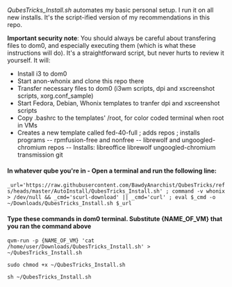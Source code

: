 *QubesTricks_Install.sh* automates my basic personal setup. I run it on all new installs. It's the script-ified version of my recommendations in this repo.

**Important security note**:  You should always be careful about transfering files to dom0, and especially executing them (which is what these instructions will do). It's a straightforward script, but never hurts to review it yourself. It will:
- Install i3 to dom0
- Start anon-whonix and clone this repo there
- Transfer necessary files to dom0 (i3wm scripts, dpi and xscreenshot scripts, xorg.conf_sample)
- Start Fedora, Debian, Whonix templates to tranfer dpi and xscreenshot scripts
- Copy .bashrc to the templates' /root, for color coded terminal when root in VMs 
- Creates a new template called fed-40-full ; adds repos ; installs programs
  -- rpmfusion-free and nonfree
  -- librewolf and ungoogled-chromium repos
  -- Installs: libreoffice librewolf ungoogled-chromium transmission git

#### In whatever qube you're in - Open a terminal and run the following line:
`_url='https://raw.githubusercontent.com/BawdyAnarchist/QubesTricks/refs/heads/master/AutoInstall/QubesTricks_Install.sh' ; command -v whonix > /dev/null && _cmd='scurl-download' || _cmd='curl' ; eval $_cmd -o ~/Downloads/QubesTricks_Install.sh $_url` 

#### Type these commands in dom0 terminal. Substitute {NAME_OF_VM} that you ran the command above
`qvm-run -p {NAME_OF_VM} 'cat /home/user/Downloads/QubesTricks_Install.sh' > ~/QubesTricks_Install.sh`

`sudo chmod +x ~/QubesTricks_Install.sh`

`sh ~/QubesTricks_Install.sh`
